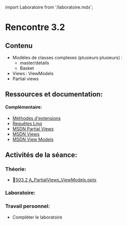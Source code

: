 import Laboratoire from '/laboratoire.mdx';

# Rencontre 3.2

## Contenu
- Modèles de classes complexes (plusieurs plusieurs) :
  - master/details
  - Basket
- Views :  ViewModels 
- Partial views 

## Ressources et documentation: 

#### Complémentaire: 
- [Méthodes d'extensions](https://cegepedouardmontpetit.sharepoint.com/:p:/s/EDU-E22-4203W6EM-01010-Profs/Efkt-FT-8j5LhE_f_AkcdfkBRgzGuXTrkd0lv4QSSWLDaQ?e=WFdbIp)
- [Requêtes Linq](https://docs.microsoft.com/fr-ca/dotnet/csharp/programming-guide/classes-and-structs/extension-methods)
- [MSDN Partial Views](https://docs.microsoft.com/fr-ca/dotnet/framework/data/adonet/ef/language-reference/queries-in-linq-to-entities)
- [MSDN Views](https://docs.microsoft.com/en-us/aspnet/core/mvc/views/overview?view=aspnetcore-5.0)
- [MSDN View Models](https://docs.microsoft.com/en-us/aspnet/core/mvc/views/overview?view=aspnetcore-5.0#strongly-typed-data-viewmodel) 

## Activités de la séance: 
### Théorie:  
- 🔗[S03.2 A_PartialViews_ViewModels.pptx](https://cegepedouardmontpetit-my.sharepoint.com/:p:/r/personal/valerie_turgeon_cegepmontpetit_ca/Documents/Site_3W6_Partage/03.2%20Modeles%20complexes%20VM%20Partial/S03.2%20A_PartialViews_ViewModels.pptx?d=w3ee422588d3740be80d5ee033a8b7d03&csf=1&web=1&e=cfTkxf)

### Laboratoire: 
<Laboratoire nom="10XX-S03_2_Lab1"/>

### Travail personnel: 
- Compléter le laboratoire